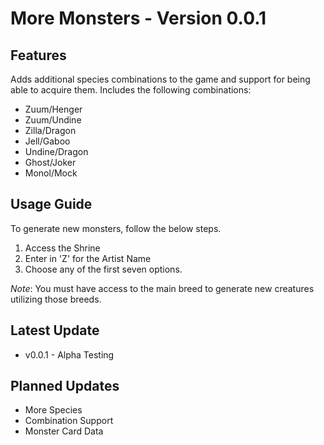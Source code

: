 ﻿# More Monsters - Version 0.0.1

## Features
Adds additional species combinations to the game and support for being able to acquire them.
Includes the following combinations:
* Zuum/Henger
* Zuum/Undine
* Zilla/Dragon
* Jell/Gaboo
* Undine/Dragon
* Ghost/Joker
* Monol/Mock

## Usage Guide
To generate new monsters, follow the below steps.
1. Access the Shrine
2. Enter in 'Z' for the Artist Name
3. Choose any of the first seven options.

*Note*: You must have access to the main breed to generate new creatures utilizing those breeds. 


## Latest Update
* v0.0.1 - Alpha Testing

## Planned Updates
* More Species
* Combination Support
* Monster Card Data

